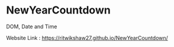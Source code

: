 # NewYearCountdown
DOM, Date and Time

Website Link : https://ritwikshaw27.github.io/NewYearCountdown/
